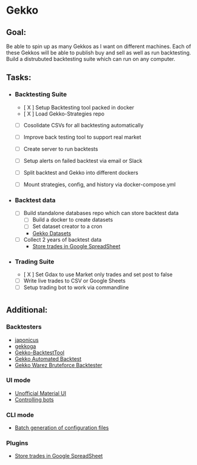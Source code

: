 # Gekko
<!-- ![Logo](https://cdn.shortpixel.ai/client/q_glossy,ret_img,w_500,h_300/https://www.newsbtc.com/wp-content/uploads/2018/04/bitcoin-money-500x300.jpg)    -->

## Goal: 
Be able to spin up as many Gekkos as I want on different machines. Each of these Gekkos will be able to publish buy and sell as well as run backtesting.
Build a distrubuted backtesting suite which can run on any computer.

## Tasks:
- ### Backtesting Suite
    - [ X ] Setup Backtesting tool packed in docker
    - [ X ] Load Gekko-Strategies repo
    - [ ] Cosolidate CSVs for all backtesting automatically
    - [ ] Improve back testing tool to support real market
    - [ ] Create server to run backtests
    - [ ] Setup alerts on failed backtest via email or Slack
    - [ ] Split backtest and Gekko into different dockers
    - [ ] Mount strategies, config, and history via docker-compose.yml
    
    
- ### Backtest data
    - [ ] Build standalone databases repo which can store backtest data
        - [ ] Build a docker to create datasets
        - [ ] Set dataset creator to a cron
        - [Gekko Datasets](https://github.com/xFFFFF/Gekko-Datasets)
    - [ ] Collect 2 years of backtest data
        - [Store trades in Google SpreadSheet](https://github.com/RJPGriffin/google-forms-gekko-plugin)

- ### Trading Suite
    - [ X ] Set Gdax to use Market only trades and set post to false
    - [ ] Write live trades to CSV or Google Sheets
    - [ ] Setup trading bot to work via commandline

#
## Additional:

### Backtesters
- [japonicus](https://github.com/Gab0/japonicus)
- [gekkoga](https://github.com/gekkowarez/gekkoga)
- [Gekko-BacktestTool](https://github.com/xFFFFF/GekkoBacktestTool)
- [Gekko Automated Backtest](https://github.com/tommiehansen/gab)
- [Gekko Warez Bruteforce Backtester](https://github.com/gekkowarez/bruteforce)

### UI mode
- [Unofficial Material UI](https://github.com/H256/gekko-quasar-ui)
- [Controlling bots](https://github.com/CyborgDroid/gekko-python)

### CLI mode
- [Batch generation of configuration files](https://github.com/bettimms/multi-gekko)

### Plugins
- [Store trades in Google SpreadSheet](https://github.com/RJPGriffin/google-forms-gekko-plugin)
